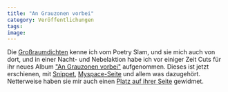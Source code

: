 ```yaml
---
title: "An Grauzonen vorbei"
category: Veröffentlichungen
tags: 
image: 
---
```


Die [Großraumdichten](http://www.grossraumdichten.de/) kenne ich vom Poetry Slam, und sie mich auch von dort, und in einer Nacht- und Nebelaktion habe ich vor einiger Zeit Cuts für ihr neues Album ["An Grauzonen vorbei"](http://www.amazon.de/gp/product/3939055115/sr=8-1/qid=1237882135/ref=olp_product_details?ie=UTF8&me=&qid=1237882135&sr=8-1&seller=) aufgenommen. Dieses ist jetzt erschienen, mit [Snippet](http://grossraumdichten.de/medien/download/grossraumdichten-agvsnippet.mp3), [Myspace-Seite](http://www.myspace.com/grossraumdichten) und allem was dazugehört.  
Netterweise haben sie mir auch einen [Platz auf ihrer Seite](http://www.grossraumdichten.de/projekte/misanthrop/misanthrop.html) gewidmet.